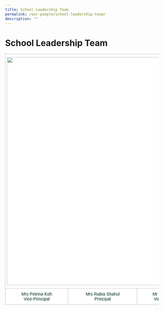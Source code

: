```yaml
---
title: School Leadership Team
permalink: /our-people/school-leadership-team/
description: ""
---
```

# **School Leadership Team**

<table style="border-collapse:collapse;border-spacing:0" class="tg"><thead><tr><th style="background-color:#FFF;border-color:#c0c0c0;border-style:solid;border-width:1px;color:#002D13;font-family:Arial, sans-serif;font-size:14px;font-weight:bold;overflow:hidden;padding:10px 5px;text-align:left;vertical-align:top;word-break:normal" colspan="3"><img src="" alt="" width="616" height="745"></th></tr></thead><tbody><tr><td style="background-color:#FFF;border-color:#c0c0c0;border-style:solid;border-width:1px;color:#002D13;font-family:Arial, sans-serif;font-size:14px;overflow:hidden;padding:10px 5px;text-align:center;vertical-align:top;word-break:normal"><span style="background-color:initial">Mrs Petrina Koh</span><br><span style="background-color:initial">Vice-Principal</span></td><td style="background-color:#FFF;border-color:#c0c0c0;border-style:solid;border-width:1px;color:#002D13;font-family:Arial, sans-serif;font-size:14px;overflow:hidden;padding:10px 5px;text-align:center;vertical-align:top;word-break:normal"><span style="background-color:initial">Mrs Rabia Shahul</span><br><span style="background-color:initial">Principal</span></td><td style="background-color:#FFF;border-color:#c0c0c0;border-style:solid;border-width:1px;color:#002D13;font-family:Arial, sans-serif;font-size:14px;overflow:hidden;padding:10px 5px;text-align:center;vertical-align:top;word-break:normal"><span style="background-color:initial">Mr William Boh</span><br><span style="background-color:initial">Vice-Principal</span></td></tr></tbody></table>